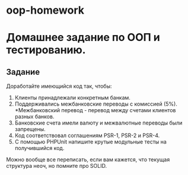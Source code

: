 # oop-homework
# Домашнее задание по ООП и тестированию.

## Задание

Доработайте имеющийся код так, чтобы:
1. Клиенты принадлежали конкретным банкам.
2. Поддерживались межбанковские переводы с комиссией (5%).     *Межбанковский перевод - перевод между счетами клиентов разных банков.
3. Банковские счета имели валюту и межвалютные переводы были запрещены.
4. Код соответствовал соглашениям PSR-1, PSR-2 и PSR-4.
5. С помощью PHPUnit напишите крутые модульные тесты на получившийся код.

Можно вообще все переписать, если вам кажется, что текущая структура неоч, но помните про SOLID.
